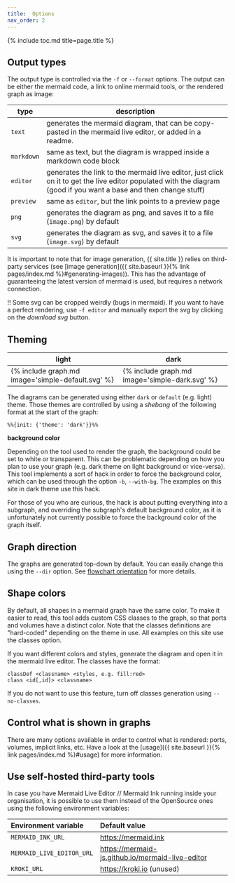 ```yaml
---
title:  Options
nav_order: 2
---
```


{% include toc.md title=page.title %}

## Output types

The output type is controlled via the `-f` or `--format` options.
The output can be either the mermaid code, a link to online mermaid tools, or the rendered graph as image:

| type | description |
| ---- | ----------- |
| `text` | generates the mermaid diagram, that can be copy-pasted in the mermaid live editor, or added in a readme. |
| `markdown` | same as text, but the diagram is wrapped inside a markdown code block |
| `editor` | generates the link to the mermaid live editor, just click on it to get the live editor populated with the diagram (good if you want a base and then change stuff) |
| `preview` | same as `editor`, but the link points to a preview page |
| `png` | generates the diagram as png, and saves it to a file (`image.png`) by default |
| `svg` | generates the diagram as svg, and saves it to a file (`image.svg`) by default |


It is important to note that for image generation, {{ site.title }} relies on third-party services
(see [image generation]({{ site.baseurl }}{% link pages/index.md %}#generating-images)).
This has the advantage of guaranteeing the latest version of mermaid is used, but requires a network connection.

<span class="label label-red">!!</span> Some svg can be cropped weirdly (bugs in mermaid).
If you want to have a perfect rendering, use `-f editor` and manually export the svg by clicking on the *download svg* button.

## Theming


| light | dark |
| ----- | ---- |
| {% include graph.md image='simple-default.svg' %} | {% include graph.md image='simple-dark.svg' %} |

The diagrams can be generated using either `dark` or `default` (e.g. light) theme.
Those themes are controlled by using a *shebang* of the following format at the start of the graph:
```text
%%{init: {'theme': 'dark'}}%%
```

**background color**

Depending on the tool used to render the graph, the background could be set to white or transparent.
This can be problematic depending on how you plan to use your graph (e.g. dark theme on light background or vice-versa).
This tool implements a sort of hack in order to force the background color, which can be used through the option `-b`, `--with-bg`.
The examples on this site in dark theme use this hack.

For those of you who are curious, the hack is about putting everything into a subgraph, and overriding the subgraph's default background
color, as it is unfortunately not currently possible to force the background color of the graph itself.

## Graph direction

The graphs are generated top-down by default. You can easily change this using the `--dir` option.
See [flowchart orientation](https://mermaid-js.github.io/mermaid/#/flowchart?id=flowchart-orientation) for more details.

## Shape colors

By default, all shapes in a mermaid graph have the same color. To make it easier to read, this tool adds custom CSS classes to the graph,
so that ports and volumes have a distinct color. Note that the classes definitions are "hard-coded" depending on the theme in use.
All examples on this site use the classes option.

If you want different colors and styles, generate the diagram and open it in the mermaid live editor. The classes have the format:
```text
classDef <classname> <styles, e.g. fill:red>
class <id[,id]> <classname>
```

If you do not want to use this feature, turn off classes generation using `--no-classes`.

## Control what is shown in graphs

There are many options available in order to control what is rendered: ports, volumes, implicit links, etc.
Have a look at the [usage]({{ site.baseurl }}{% link pages/index.md %}#usage) for more information.

## Use self-hosted third-party tools

In case you have Mermaid Live Editor // Mermaid Ink running inside your organisation, it is possible to use them instead of
the OpenSource ones using the following environment variables:

| Environment variable      | Default value |
| :-------------------------| :------------ |
| `MERMAID_INK_URL`         | <https://mermaid.ink> |
| `MERMAID_LIVE_EDITOR_URL` | <https://mermaid-js.github.io/mermaid-live-editor> |
| `KROKI_URL`               | <https://kroki.io> (unused) |